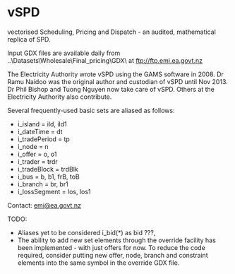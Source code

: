 vSPD
====

vectorised Scheduling, Pricing and Dispatch - an audited, mathematical replica of SPD.

Input GDX files are available daily from ..\Datasets\Wholesale\Final_pricing\GDX\ at
ftp://ftp.emi.ea.govt.nz

The Electricity Authority wrote vSPD using the GAMS software in 2008. Dr Ramu Naidoo
was the original author and custodian of vSPD until Nov 2013. Dr Phil Bishop and Tuong
Nguyen now take care of vSPD. Others at the Electricity Authority also contribute.

Several frequently-used basic sets are aliased as follows:
- i_island = ild, ild1
- i_dateTime = dt
- i_tradePeriod = tp
- i_node = n
- i_offer = o, o1
- i_trader = trdr
- i_tradeBlock = trdBlk
- i_bus = b, b1, frB, toB
- i_branch = br, br1
- i_lossSegment = los, los1

Contact: emi@ea.govt.nz


TODO:
- Aliases yet to be considered
  i_bid(*)         as bid ???,
- The ability to add new set elements through the override facility has been implemented - with just offers for now. To reduce the code required, consider
  putting new offer, node, branch and constraint elements into the same symbol in the override GDX file.
